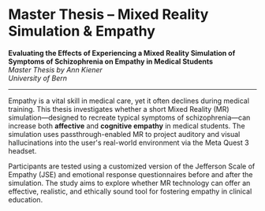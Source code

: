 # Master Thesis – Mixed Reality Simulation & Empathy

**Evaluating the Effects of Experiencing a Mixed Reality Simulation of Symptoms of Schizophrenia on Empathy in Medical Students**  
*Master Thesis by Ann Kiener*  
*University of Bern*

---

Empathy is a vital skill in medical care, yet it often declines during medical training. This thesis investigates whether a short Mixed Reality (MR) simulation—designed to recreate typical symptoms of schizophrenia—can increase both **affective** and **cognitive empathy** in medical students. 
The simulation uses passthrough-enabled MR to project auditory and visual hallucinations into the user's real-world environment via the Meta Quest 3 headset.

Participants are tested using a customized version of the Jefferson Scale of Empathy (JSE) and emotional response questionnaires before and after the simulation. 
The study aims to explore whether MR technology can offer an effective, realistic, and ethically sound tool for fostering empathy in clinical education.



